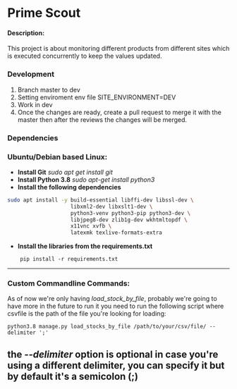 # Prime Scout
#### Description:
This project is about monitoring different products from different sites which is executed
concurrently to keep the values updated.


### Development

1. Branch master to dev
2. Setting enviroment
    env file
    SITE_ENVIRONMENT=DEV
3. Work in dev
4. Once the changes are ready, create a pull request to merge it with the master then after the reviews the changes will be merged.

### Dependencies

### Ubuntu/Debian based Linux:

- **Install Git** *sudo apt get install git*
- **Install Python 3.8** *sudo apt-get install python3*
- **Install the following dependencies**

```bash
sudo apt install -y build-essential libffi-dev libssl-dev \
                    libxml2-dev libxslt1-dev \
                    python3-venv python3-pip python3-dev \
                    libjpeg8-dev zlib1g-dev wkhtmltopdf \
                    x11vnc xvfb \
                    latexmk texlive-formats-extra
```

- **Install the libraries from the requirements.txt**
```
    pip install -r requirements.txt

```


---
### Custom Commandline Commands:

As of now we're only having *load_stock_by_file*, probably we're going to have more in the future
to run it you need to run the following script where csvfile is the path of the file you're looking for loading:
```
python3.8 manage.py load_stocks_by_file /path/to/your/csv/file/ --delimiter ';'
```
**the *--delimiter* option is optional in case you're using a different delimiter, you can specify it but by default it's a semicolon (;)**
---